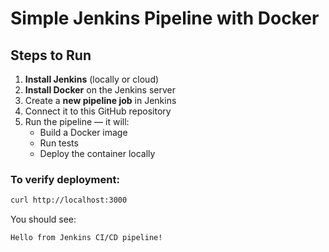 # Simple Jenkins Pipeline with Docker

## Steps to Run

1. **Install Jenkins** (locally or cloud)
2. **Install Docker** on the Jenkins server
3. Create a **new pipeline job** in Jenkins
4. Connect it to this GitHub repository
5. Run the pipeline — it will:
   - Build a Docker image
   - Run tests
   - Deploy the container locally

### To verify deployment:
```bash
curl http://localhost:3000
```
You should see:
```
Hello from Jenkins CI/CD pipeline!
```

